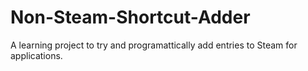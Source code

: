 # Non-Steam-Shortcut-Adder
A learning project to try and programattically add entries to Steam for applications. 
